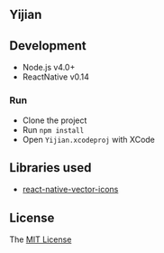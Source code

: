 Yijian
---

## Development

- Node.js v4.0+
- ReactNative v0.14

### Run

- Clone the project
- Run `npm install`
- Open `Yijian.xcodeproj` with XCode

## Libraries used

- [react-native-vector-icons](https://github.com/oblador/react-native-vector-icons)

## License

The [MIT License](LICENSE)
